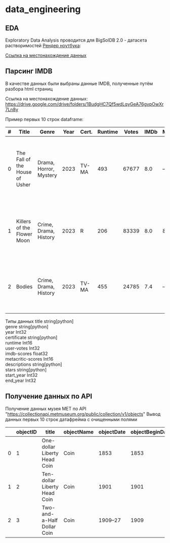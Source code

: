 # data_engineering
## EDA
Exploratory Data Analysis проводится для BigSolDB 2.0 - датасета растворимостей
[Рендер ноутбука](https://hub.2i2c.mybinder.org/user/veraterenteva-data_engineering-ii3cf730/notebooks/EDA/EDA.ipynb):

[Ссылка на местонахождение данных
](https://zenodo.org/records/15094979/files/BigSolDBv2.0.csv?download=1)

## Парсинг IMDB
В качестве данных были выбраны данные IMDB, полученные путём разбора 
html страниц


Ссылка на местонахождение данных:
https://drive.google.com/drive/folders/1BudgHC7Qf5wdLqyGeA76gvpOwXr7Ln8y

Пример первых 10 строк dataframe:

| # | Title                          | Genre                       | Year | Cert. | Runtime | Votes  | IMDb | Meta | Description                                                                                           | Stars                                  |
|---|--------------------------------|-----------------------------|------|-------|---------|--------|------|------|-------------------------------------------------------------------------------------------------------|----------------------------------------|
| 0 | The Fall of the House of Usher | Drama, Horror, Mystery      | 2023 | TV-MA | 493     | 67677  | 8.0  | –    | To secure their fortune two ruthless siblings build a dynasty that crumbles as heirs mysteriously die. | Carla Gugino, Bruce Greenwood, Mary McDonnell, Henry Thomas |
| 1 | Killers of the Flower Moon     | Crime, Drama, History       | 2023 | R     | 206     | 83339  | 8.0  | 89   | When oil is discovered in 1920s Oklahoma, Osage people are murdered until the FBI steps in.           | Leonardo DiCaprio, Robert De Niro, Lily Gladstone, Jesse Plemons |
| 2 | Bodies                         | Crime, Drama, History       | 2023 | TV-MA | 455     | 24785  | 7.4  | –    | Four detectives in four time periods of London investigate the same murder.                           | Amaka Okafor, Kyle Soller, Stephen Graham, Shira Haas |

Типы данных
title              string[python]  
genre              string[python]  
year                        Int32  
certificate        string[python]  
runtime                     Int16  
user-votes                  Int32  
imdb-scores               float32  
metacritic-scores           Int16  
descriptions       string[python]  
stars              string[python]  
start_year                  Int32  
end_year                    Int32  

## Получение данных по API
Получение данных музея MET по API "https://collectionapi.metmuseum.org/public/collection/v1/objects"
Вывод данных первых 10 строк датафрейма с очищенными полями  

|   | objectID |                 title                  | objectName | objectDate | objectBeginDate | objectEndDate | accessionYear |    department     | medium | classification |   artistDisplayName   | artistNationality | artistBeginDate | artistEndDate | country | city |                repository                |                     objectURL                      |
|---|----------|----------------------------------------|------------|------------|-----------------|---------------|---------------|-------------------|--------|----------------|-----------------------|-------------------|-----------------|---------------|---------|------|------------------------------------------|----------------------------------------------------|
| 0 |    1     |      One-dollar Liberty Head Coin      |    Coin    |    1853    |      1853       |     1853      |     1979      | The American Wing |  Gold  |                | James Barton Longacre |     American      |      1794       |     1869      |         |      | Metropolitan Museum of Art, New York, NY | https://www.metmuseum.org/art/collection/search/1  |
| 1 |    2     |      Ten-dollar Liberty Head Coin      |    Coin    |    1901    |      1901       |     1901      |     1980      | The American Wing |  Gold  |                |  Christian Gobrecht   |     American      |      1785       |     1844      |         |      | Metropolitan Museum of Art, New York, NY | https://www.metmuseum.org/art/collection/search/2  |
| 2 |    3     |       Two-and-a-Half Dollar Coin       |    Coin    |  1909–27   |      1909       |     1927      |     1967      | The American Wing |  Gold  |                |                       |                   |                 |               |         |      | Metropolitan Museum of Art, New York, NY | https://www.metmuseum.org/art/collection/search/3  |
